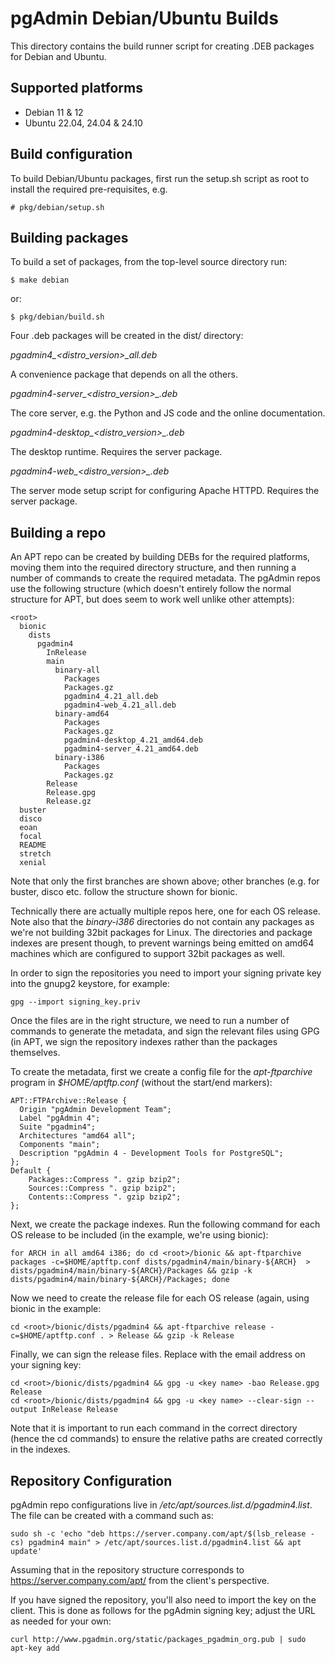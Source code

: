 # pgAdmin Debian/Ubuntu Builds

This directory contains the build runner script for creating .DEB packages for
Debian and Ubuntu. 

## Supported platforms

* Debian 11 & 12
* Ubuntu 22.04, 24.04 & 24.10

## Build configuration

To build Debian/Ubuntu packages, first run the setup.sh script as root to
install the required pre-requisites, e.g.

    # pkg/debian/setup.sh

## Building packages

To build a set of packages, from the top-level source directory run:

    $ make debian

or:

    $ pkg/debian/build.sh

Four .deb packages will be created in the dist/ directory:

*pgadmin4_<version>_<distro>_<distro_version>_all.deb*

A convenience package that depends on all the others.

*pgadmin4-server_<version>_<distro>_<distro_version>_<arch>.deb*

The core server, e.g. the Python and JS code and the online documentation.

*pgadmin4-desktop_<version>_<distro>_<distro_version>_<arch>.deb*

The desktop runtime. Requires the server package.

*pgadmin4-web_<version>_<distro>_<distro_version>_<arch>.deb*

The server mode setup script for configuring Apache HTTPD. Requires the server 
package.

## Building a repo

An APT repo can be created by building DEBs for the required platforms, moving
them into the required directory structure, and then running a number of
commands to create the required metadata. The pgAdmin repos use the following
structure (which doesn't entirely follow the normal structure for APT, but
does seem to work well unlike other attempts):

    <root>
      bionic
        dists
          pgadmin4
            InRelease
            main
              binary-all
                Packages
                Packages.gz
                pgadmin4_4.21_all.deb
                pgadmin4-web_4.21_all.deb
              binary-amd64
                Packages
                Packages.gz
                pgadmin4-desktop_4.21_amd64.deb
                pgadmin4-server_4.21_amd64.deb
              binary-i386
                Packages
                Packages.gz
            Release
            Release.gpg
            Release.gz
      buster
      disco
      eoan
      focal
      README
      stretch
      xenial

Note that only the first branches are shown above; other branches (e.g. for
buster, disco etc. follow the structure shown for bionic.

Technically there are actually multiple repos here, one for each OS release.
Note also that the *binary-i386* directories do not contain any packages as we're
not building 32bit packages for Linux. The directories and package indexes are
present though, to prevent warnings being emitted on amd64 machines which are
configured to support 32bit packages as well.

In order to sign the repositories you need to import your signing private key
into the gnupg2 keystore, for example:

    gpg --import signing_key.priv

Once the files are in the right structure, we need to run a number of commands
to generate the metadata, and sign the relevant files using GPG (in APT, we
sign the repository indexes rather than the packages themselves.

To create the metadata, first we create a config file for the *apt-ftparchive*
program in *$HOME/aptftp.conf* (without the start/end markers):

    APT::FTPArchive::Release {
      Origin "pgAdmin Development Team";
      Label "pgAdmin 4";
      Suite "pgadmin4";
      Architectures "amd64 all";
      Components "main";
      Description "pgAdmin 4 - Development Tools for PostgreSQL";
    };
    Default {
        Packages::Compress ". gzip bzip2";
        Sources::Compress ". gzip bzip2";
        Contents::Compress ". gzip bzip2";
    };

Next, we create the package indexes. Run the following command for each OS
release to be included (in the example, we're using bionic):

    for ARCH in all amd64 i386; do cd <root>/bionic && apt-ftparchive packages -c=$HOME/aptftp.conf dists/pgadmin4/main/binary-${ARCH}  > dists/pgadmin4/main/binary-${ARCH}/Packages && gzip -k dists/pgadmin4/main/binary-${ARCH}/Packages; done

Now we need to create the release file for each OS release (again, using bionic
in the example:

    cd <root>/bionic/dists/pgadmin4 && apt-ftparchive release -c=$HOME/aptftp.conf . > Release && gzip -k Release

Finally, we can sign the release files. Replace <key name> with the email
address on your signing key:

    cd <root>/bionic/dists/pgadmin4 && gpg -u <key name> -bao Release.gpg Release
    cd <root>/bionic/dists/pgadmin4 && gpg -u <key name> --clear-sign --output InRelease Release

Note that it is important to run each command in the correct directory (hence
the cd commands) to ensure the relative paths are created correctly in the
indexes.

## Repository Configuration

pgAdmin repo configurations live in */etc/apt/sources.list.d/pgadmin4.list*. The
file can be created with a command such as:

    sudo sh -c 'echo "deb https://server.company.com/apt/$(lsb_release -cs) pgadmin4 main" > /etc/apt/sources.list.d/pgadmin4.list && apt update'

Assuming that <root> in the repository structure corresponds to
https://server.company.com/apt/ from the client's perspective.

If you have signed the repository, you'll also need to import the key on the
client. This is done as follows for the pgAdmin signing key; adjust the URL as
needed for your own:

    curl http://www.pgadmin.org/static/packages_pgadmin_org.pub | sudo apt-key add
